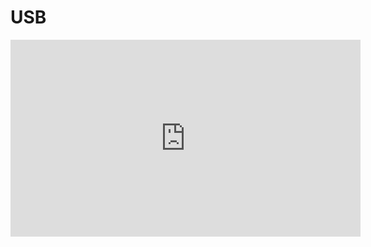 # USB

<iframe 
    width="560" 
    height="315" 
    src="https://www.youtube.com/embed/pTacM-by_Hs" 
    title="YouTube video player" 
    frameborder="0" 
    allow="accelerometer; autoplay; clipboard-write; encrypted-media; gyroscope; picture-in-picture; web-share" 
    allowfullscreen>
</iframe>

